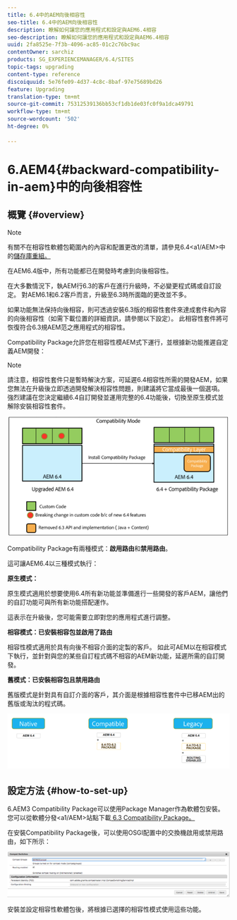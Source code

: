 ```yaml
---
title: 6.4中的AEM向後相容性
seo-title: 6.4中的AEM向後相容性
description: 瞭解如何讓您的應用程式和設定與AEM6.4相容
seo-description: 瞭解如何讓您的應用程式和設定與AEM6.4相容
uuid: 2fa8525e-7f3b-4096-ac85-01c2c76bc9ac
contentOwner: sarchiz
products: SG_EXPERIENCEMANAGER/6.4/SITES
topic-tags: upgrading
content-type: reference
discoiquuid: 5e76fe09-4d37-4c8c-8baf-97e75689bd26
feature: Upgrading
translation-type: tm+mt
source-git-commit: 75312539136bb53cf1db1de03fc0f9a1dca49791
workflow-type: tm+mt
source-wordcount: '502'
ht-degree: 0%

---
```



# 6.AEM4{#backward-compatibility-in-aem}中的向後相容性

## 概覽 {#overview}

>[!NOTE]
>
>有關不在相容性軟體包範圍內的內容和配置更改的清單，請參見6.4&lt;a1/AEM>中的[儲存庫重組。](/help/sites-deploying/repository-restructuring.md)

在AEM6.4版中，所有功能都已在開發時考慮到向後相容性。

在大多數情況下，執AEM行6.3的客戶在進行升級時，不必變更程式碼或自訂設定。 對AEM6.1和6.2客戶而言，升級至6.3時所面臨的更改並不多。

如果功能無法保持向後相容，則可透過安裝6.3版的相容性套件來達成套件和內容的向後相容性（如需下載位置的詳細資訊，請參閱以下設定）。 此相容性套件將可恢復符合6.3規AEM范之應用程式的相容性。

Compatibility Package允許您在相容性模AEM式下運行，並根據新功能推遲自定義AEM開發：

>[!NOTE]
>
>請注意，相容性套件只是暫時解決方案，可延遲6.4相容性所需的開發AEM，如果您無法在升級後立即透過開發解決相容性問題，則建議將它當成最後一個選項。 強烈建議在您決定繼續6.4自訂開發並運用完整的6.4功能後，切換至原生模式並解除安裝相容性套件。

![screen_shot_2018-04-05at4339pm](assets/screen_shot_2018-04-05at43339pm.png)

Compatibility Package有兩種模式：**啟用路由**&#x200B;和&#x200B;**禁用路由**。

這可讓AEM6.4以三種模式執行：

**原生模式：**

原生模式適用於想要使用6.4所有新功能並準備進行一些開發的客戶AEM，讓他們的自訂功能可與所有新功能搭配運作。

這表示在升級後，您可能需要立即對您的應用程式進行調整。

**相容模式：已安裝相容包並啟用了路由**

相容性模式適用於具有向後不相容介面的定製的客戶。 如此可AEM以在相容模式下執行，並針對與您的某些自訂程式碼不相容的AEM新功能，延遲所需的自訂開發。

**舊模式：已安裝相容包且禁用路由**

舊版模式是針對具有自訂介面的客戶，其介面是根據相容性套件中已移AEM出的舊版或淘汰的程式碼。

![image2018-2-12_23-58-37](assets/image2018-2-12_23-58-37.png)

## 設定方法 {#how-to-set-up}

6.AEM3 Compatibility Package可以使用Package Manager作為軟體包安裝。 您可以從軟體分發&lt;a1/AEM>站點下載[ 6.3 Compatibility Package。](https://experience.adobe.com/#/downloads/content/software-distribution/en/aem.html?package=/content/software-distribution/en/details.html/content/dam/aem/public/adobe/packages/cq640/compatpack/aem-compat-cq64-to-cq63)

在安裝Compatibility Package後，可以使用OSGI配置中的交換機啟用或禁用路由，如下所示：

![screen_shot_2017-11-27at122421pm](assets/screen_shot_2017-11-27at122421pm.png)

安裝並設定相容性軟體包後，將根據已選擇的相容性模式使用這些功能。
